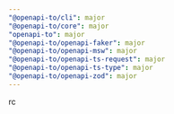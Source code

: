 ```yaml
---
"@openapi-to/cli": major
"@openapi-to/core": major
"openapi-to": major
"@openapi-to/openapi-faker": major
"@openapi-to/openapi-msw": major
"@openapi-to/openapi-ts-request": major
"@openapi-to/openapi-ts-type": major
"@openapi-to/openapi-zod": major
---
```


rc
